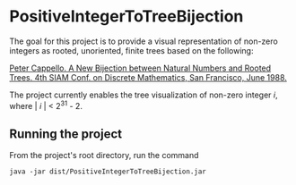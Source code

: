 # PositiveIntegerToTreeBijection

The goal for this project is to provide a visual representation of non-zero integers as rooted, unoriented, finite trees 
based on the following:

[Peter Cappello. A New Bijection between Natural Numbers and Rooted Trees. 4th SIAM Conf. on Discrete Mathematics, San Francisco, June 1988.](https://www.cs.ucsb.edu/~cappello/papers/1988SiamDM.html)

The project currently enables the tree visualization of non-zero integer _i_, where | _i_ | < 2<sup>31</sup> - 2.

## Running the project

From the project's root directory, run the command 
<pre><code>java -jar dist/PositiveIntegerToTreeBijection.jar</code></pre> 
